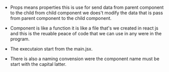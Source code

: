 * Props means properties this is use for send data from parent component to the child from child component we does't modify the data that is pass  
  from parent component to the child component.

* Component is like a function it is like a file that's we created in react js and this is the reuable peace of code that we can use in any were 
  in the program.

* The executaion start from the main.jsx.

* There is also a naming convension were the component name must be start with the capital latter.

